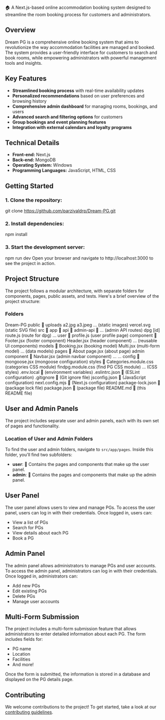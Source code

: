 
🏠 A Next.js-based online accommodation booking system designed to streamline the room booking process for customers and administrators.

**Overview**
-----------

Dream PG is a comprehensive online booking system that aims to revolutionize the way accommodation facilities are managed and booked. The system provides a user-friendly interface for customers to search and book rooms, while empowering administrators with powerful management tools and insights.

**Key Features**
---------------

* **Streamlined booking process** with real-time availability updates
* **Personalized recommendations** based on user preferences and browsing history
* **Comprehensive admin dashboard** for managing rooms, bookings, and users
* **Advanced search and filtering options** for customers
* **Group bookings and event planning features**
* **Integration with external calendars and loyalty programs**

**Technical Details**
-------------------

* **Front-end:** Next.js
* **Back-end:** MongoDB
* **Operating System:** Windows
* **Programming Languages:** JavaScript, HTML, CSS

**Getting Started**
-----------------

### 1. Clone the repository:


git clone https://github.com/parzivaldrp/Dream-PG.git

### 2. Install dependencies:

npm install

### 3. Start the development server:

npm run dev
Open your browser and navigate to http://localhost:3000 to see the project in action.

**Project Structure**
---------------------

The project follows a modular architecture, with separate folders for components, pages, public assets, and tests. Here's a brief overview of the project structure:

### Folders

Dream-PG
public 📂
uploads
a2.jpg
a3.jpeg
... (static images)
vercel.svg (static SVG file)
src 📂
app 📂
api 📂
admin-api 📂
... (admin API routes)
dpg
[id]
route.js (route for dpg)
...
user 👥
profile.js (user profile page)
component 📂
Footer.jsx (footer component)
Header.jsx (header component)
... (reusable UI components)
models 📂
Booking.jsx (booking model)
Multi.jsx (multi-form model)
... (data models)
pages 📂
About
page.jsx (about page)
admin
component 📂
Navbar.jsx (admin navbar component)
...
...
config 📂
mongoose.jsx (mongoose configuration)
styles 📂
Categories.module.css (categories CSS module)
findpg.module.css (find PG CSS module)
... (CSS styles)
.env.local 📜 (environment variables)
.eslintrc.json 📜 (ESLint configuration)
.gitignore 📜 (Git ignore file)
jsconfig.json 📜 (JavaScript configuration)
next.config.mjs 📜 (Next.js configuration)
package-lock.json 📜 (package lock file)
package.json 📜 (package file)
README.md 📜 (this README file)

**User and Admin Panels**
-------------------------

The project includes separate user and admin panels, each with its own set of pages and functionality.

### Location of User and Admin Folders

To find the user and admin folders, navigate to `src/app/pages`. Inside this folder, you'll find two subfolders:

* **user**: 👥 Contains the pages and components that make up the user panel.
* **admin**: 👮 Contains the pages and components that make up the admin panel.

**User Panel**
-------------

The user panel allows users to view and manage PGs. To access the user panel, users can log in with their credentials. Once logged in, users can:

* View a list of PGs
* Search for PGs
* View details about each PG
* Book a PG


**Admin Panel**
-------------

The admin panel allows administrators to manage PGs and user accounts. To access the admin panel, administrators can log in with their credentials. Once logged in, administrators can:

* Add new PGs
* Edit existing PGs
* Delete PGs
* Manage user accounts

**Multi-Form Submission**
---------------------

The project includes a multi-form submission feature that allows administrators to enter detailed information about each PG. The form includes fields for:

* PG name
* Location
* Facilities
* And more!

Once the form is submitted, the information is stored in a database and displayed on the PG details page.

**Contributing**
--------------

We welcome contributions to the project! To get started, take a look at our [contributing guidelines](CONTRIBUTING.md).

  
